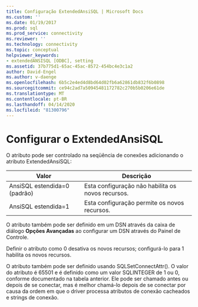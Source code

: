 ```yaml
---
title: Configuração ExtendedAnsiSQL | Microsoft Docs
ms.custom: ''
ms.date: 01/19/2017
ms.prod: sql
ms.prod_service: connectivity
ms.reviewer: ''
ms.technology: connectivity
ms.topic: conceptual
helpviewer_keywords:
- extendedANSISQL [ODBC], setting
ms.assetid: 37b775d1-65ac-45ac-8572-454bc4e3c1a2
author: David-Engel
ms.author: v-daenge
ms.openlocfilehash: 6b5c2e4ed4d8bd64d02fb6a62861db832f6b0898
ms.sourcegitcommit: ce94c2ad7a50945481172782c270b5b0206e61de
ms.translationtype: MT
ms.contentlocale: pt-BR
ms.lasthandoff: 04/14/2020
ms.locfileid: "81300796"
---
```

# <a name="setting-extendedansisql"></a>Configurar o ExtendedAnsiSQL
O atributo pode ser controlado na seqüência de conexões adicionando o atributo ExtendedAnsiSQL:  
  
|Valor|Descrição|  
|-----------|-----------------|  
|AnsiSQL estendida=0 (padrão)|Esta configuração não habilita os novos recursos.|  
|AnsiSQL estendida=1|Esta configuração permite os novos recursos.|  
  
 O atributo também pode ser definido em um DSN através da caixa de diálogo **Opções Avançadas** ao configurar um DSN através do Painel de Controle.  
  
 Definir o atributo como 0 desativa os novos recursos; configurá-lo para 1 habilita os novos recursos.  
  
 O atributo também pode ser definido usando SQLSetConnectAttr(). O valor do atributo é 65501 e é definido como um valor SQLINTEGER de 1 ou 0, conforme documentado na tabela anterior. Ele pode ser chamado antes ou depois de se conectar, mas é melhor chamá-lo depois de se conectar por causa da ordem em que o driver processa atributos de conexão cacheados e strings de conexão.
